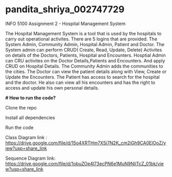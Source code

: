 # pandita_shriya_002747729

INFO 5100 Assignment 2 - Hospital Management System

The Hospital Management System is a tool that is used by the hospitals to carry out operational activites. There are 5 logins that are provided. The System Admin, Community Admin, Hospital Admin, Patient and Doctor. 
The System admin can perform CRUD( Create, Read, Update, Delete) Activites on details of the Doctors, Patients, Hospital and Encounters. 
Hosptial Admin can CRU activites on the Doctor Details,Patients and Encounters. And apply CRUD on Hospital Details. 
The Community Admin adds the communities to the cities.
The Doctor can view the patient details along with View, Create or Update the Encounters. 
The Patient has access to search for the hospital and the doctor. He also can view all his encounters and has the right to access and update his own personal details.

**# How to run the code?**

Clone the repo

Install all dependencies

Run the code

Class Diagram link : https://drive.google.com/file/d/15o4XRTHm7XSi7N2K_cm2iGh9CA0ElOoZ/view?usp=share_link

Sequence Diagram link: https://drive.google.com/file/d/1obuZOe4l73ecPN6e1MuN9NliTcZ_01bk/view?usp=share_link

